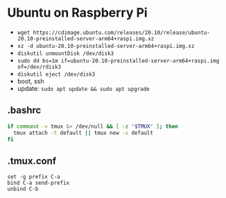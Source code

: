 # Ubuntu on Raspberry Pi

* `wget https://cdimage.ubuntu.com/releases/20.10/release/ubuntu-20.10-preinstalled-server-arm64+raspi.img.xz`
* `xz -d ubuntu-20.10-preinstalled-server-arm64+raspi.img.xz`
* `diskutil unmountDisk /dev/disk3`
* `sudo dd bs=1m if=ubuntu-20.10-preinstalled-server-arm64+raspi.img of=/dev/rdisk3`
* `diskutil eject /dev/disk3`
* boot, ssh
* update: `sudo apt update && sudo apt upgrade`

## .bashrc
```bash
if command -v tmux &> /dev/null && [ -z "$TMUX" ]; then
  tmux attach -t default || tmux new -s default
fi
```

## .tmux.conf
```
set -g prefix C-a
bind C-a send-prefix
unbind C-b
```
